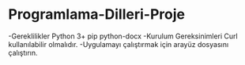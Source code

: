 # Programlama-Dilleri-Proje
-Gereklilikler
Python 3+
pip
python-docx
-Kurulum Gereksinimleri
Curl kullanılabilir olmalıdır.
-Uygulamayı çalıştırmak için arayüz dosyasını çalıştırın.
